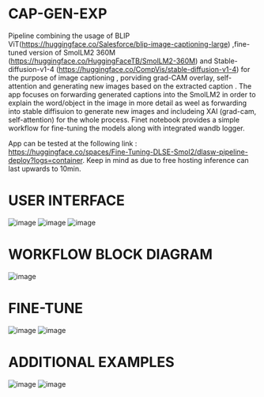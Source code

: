 # CAP-GEN-EXP
Pipeline combining the usage of BLIP ViT(https://huggingface.co/Salesforce/blip-image-captioning-large) ,fine-tuned version of SmolLM2 360M (https://huggingface.co/HuggingFaceTB/SmolLM2-360M) and Stable-diffusion-v1-4 (https://huggingface.co/CompVis/stable-diffusion-v1-4) for the purpose of image captioning , porviding grad-CAM overlay, self-attention and generating new images based on the extracted caption .
The app focuses on forwarding generated captions into the SmolLM2 in order to explain the word/object in the image in more detail as weel as forwarding into stable diffisuion to generate new images and includeing XAI (grad-cam, self-attention) for the whole process.
Finet notebook provides a simple workflow for fine-tuning the models along with integrated wandb logger.

App can be tested at the following link : https://huggingface.co/spaces/Fine-Tuning-DLSE-Smol2/dlasw-pipeline-deploy?logs=container. Keep in mind as due to free hosting inference can last upwards to 10min.

# USER INTERFACE
![image](https://github.com/user-attachments/assets/75504a88-f899-42ff-b9ef-a443e6c318ee)
![image](https://github.com/user-attachments/assets/90ee7584-c4c7-4494-9cb8-f871b1da521c)
![image](https://github.com/user-attachments/assets/191ddc41-7f80-490d-a54f-20be4c54d45d)



# WORKFLOW BLOCK DIAGRAM
![image](https://github.com/user-attachments/assets/eebd50ff-0cf3-470c-94cd-c182aac22348)

# FINE-TUNE
![image](https://github.com/user-attachments/assets/11ca3573-b677-4987-9f9a-21e9e38f6e64)
![image](https://github.com/user-attachments/assets/3135e73c-5d58-4b2b-9d84-9b91cec1b68c)


# ADDITIONAL EXAMPLES
![image](https://github.com/user-attachments/assets/0f9bd3e6-7acf-44b1-a145-0726d397ef30)
![image](https://github.com/user-attachments/assets/90103eac-920f-46b8-92b8-bfb18323f76b)

